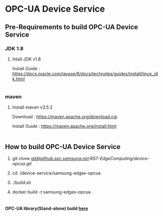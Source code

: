 # OPC-UA Device Service

## Pre-Requirements to build OPC-UA Device Service

### JDK 1.8
1. Intall JDK v1.8

   Install Guide : https://docs.oracle.com/javase/8/docs/technotes/guides/install/linux_jdk.html
<br></br>
### maven
1. Install maven v3.5.2

   Download : https://maven.apache.org/download.cgi

   Install Guide : https://maven.apache.org/install.html
<br></br>
## How to build OPC-UA Device Service
1. git clone *git@github.sec.samsung.net:RS7-EdgeComputing/device-opcua.git*

2. cd ./device-service/samsung-edgex-opcua

3. ./build.sh

4. docker build -t samsung-edgex-opcua .
<br></br>

#### OPC-UA library(Stand-alone) build [here](./protocol-stack/opc-ua/edge-opcua/README.md)
